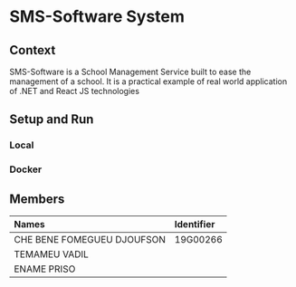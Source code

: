 # SMS-Software System
## Context
SMS-Software is a School Management Service built to ease the management of a school.
It is a practical example of real world application of .NET and React JS technologies

## Setup and Run
### Local
### Docker

## Members
| Names                       | Identifier  |
|:----------------------------|:------------|
| CHE BENE FOMEGUEU DJOUFSON  | 19G00266    |
| TEMAMEU VADIL               |             |
| ENAME PRISO                 |             |